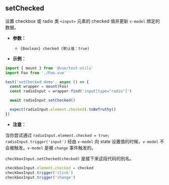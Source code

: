## setChecked

设置 checkbox 或 radio 类 `<input>` 元素的 checked 值并更新 `v-model` 绑定的数据。

- **参数：**

  - `{Boolean} checked (默认值：true)`

- **示例：**

```js
import { mount } from '@vue/test-utils'
import Foo from './Foo.vue'

test('setChecked demo', async () => {
  const wrapper = mount(Foo)
  const radioInput = wrapper.find('input[type="radio"]')

  await radioInput.setChecked()

  expect(radioInput.element.checked).toBeTruthy()
})
```

- **注意：**

当你尝试通过 `radioInput.element.checked = true; radioInput.trigger('input')` 经由 `v-model` 向 state 设置值的时候，`v-model` 不会被触发。`v-model` 是被 `change` 事件触发的。

`checkboxInput.setChecked(checked)` 是接下来这段代码的别名。

```js
checkboxInput.element.checked = checked
checkboxInput.trigger('click')
checkboxInput.trigger('change')
```
